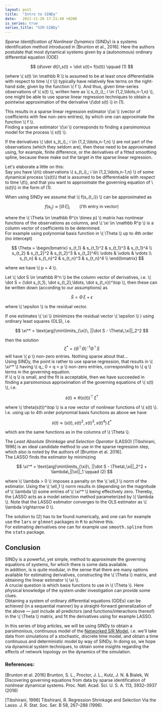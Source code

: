 ```yaml
---
layout: post
title:  "Intro to SINDy"
date:   2021-11-26 17:21:40 +0200
is_series: true
series_title: "SIR-SINDy"
---
```



<em>Sparse Identification of Nonlinear Dynamics</em> (SINDy) is a systems identification method introduced in [Brunton et al., 2016].
Here the authors postulate that most dynamical systems given by a (autonomous) ordinary differential equation (ODE)

$$ {d\over dt}\,s(t) = \dot s(t)= f(s(t)) \qquad (1) $$

(where \\( s(t) \in \mathbb R \\) is assumed to be at least once differentiable with respect to time \\( t \\))
typically have relatively few terms on the right-hand side, given by the function \\( f \\). And thus, given time-series observations of \\( s(t) \\), written here as \\( s_{t_i},\; i \in \{1,2,\ldots,n-1,n\} \\),
one might be able to use sparse linear regression techniques to obtain a pointwise approximation of the derivative \\(\dot s(t) \\) in (1).<br>

This results in a sparse linear regression estimator \\(\xi \\) (vector of coefficients with few non-zero entries),
by which one can approximate the function \\( f \\).<br>
Finding a sparse estimator \\(\xi \\) corresponds to finding a parsimonious model for the process \\( s(t) \\).

If the derivatives \\( \dot s_{t_i},\; i \in \{1,2,\ldots,n-1,n\} \\) are not part of the observations (which they seldom are), then these need to be approximated using, for example, finite difference, or the derivatives of a fitted smoothing spline, because these make out the target in the sparse linear regression.

Let's elaborate a little on this:<br>
Say you have \\(n\\) observations \\( s_{t_i},\; i \in \{1,2,\ldots,n-1,n\} \\) of some dynamical process \\(s(t)\\)
that is assumed to be differentiable with respect to time \\(t\\),
and that you want to approximate the governing equation of \\(s(t)\\) in the form of (1).

When using SINDy we assume that \\( f(s_{t_i}) \\) can be approximated as

$$ f(s_{t_i}) \approx [\Theta\,\xi]_i \qquad (i'\text{th entry in vector})$$

where the \\( \Theta \in \mathbb R^{n \times p} \\) matrix has nonlinear functions of the observations as columns,
and \\( \xi \in \mathbb R^p \\) is a column vector of coefficients to be determined.<br>
For example using polynomial basis function in \\( \Theta \\) up to 4th order (no intercept)

$$ 
\Theta = \begin{bmatrix} s_{t_1} & s_{t_1}^2 & s_{t_1}^3 & s_{t_1}^4 \\
                            s_{t_2} & s_{t_2}^2 & s_{t_2}^3 & s_{t_2}^4\\
                            \vdots & \vdots & \vdots \\
                            s_{t_n} & s_{t_n}^2 & s_{t_n}^3 & s_{t_n}^4 \\
\end{bmatrix} 
$$

where we have \\( p = 4 \\).

Let \\( \dot S \in \mathbb R^n \\) be the column vector of derivatives, i.e. \\( \dot S = (\dot s_{t_1}, \dot s_{t_2},\ldots, \dot s_{t_n})^\top \\),
then these can be written down (according to our assumptions) as

$$ \dot S = \Theta\,\xi + \epsilon$$

where \\( \epsilon \\) is the residual vector.

If one estimates \\( \xi \\) (minimizes the residual vector \\( \epsilon \\) ) using ordinary least squares (OLS), i.e.

$$ 
\xi^* = \text{arg}\min\limits_{\xi}\, ||\dot S - \Theta\,\xi||_2^2
$$

then the solution 
$$ 
\xi^*=(\Theta^\top \Theta)^{-1}\Theta^\top \dot S
$$ 
will have \\( p \\) non-zero entries. Nothing sparse about that...<br>
Using SINDy, the point is rather to use sparse regression, that results in \\( \xi^* \\) having  \\( q,\; 0 < q < p \\) non-zero entries,
corresponding to \\( q \\) terms in the governing equation. <br>
If \\( q \\) is small, and the fit is acceptable, then we have succeeded in finding
a parsimonious approximation of the governing equations of \\( s(t) \\), i.e.

$$ \dot s(t) \approx \theta(s(t))^\top\,\xi^* $$

where \\( \theta(s(t))^\top \\) is a row vector of nonlinear functions of \\( s(t) \\).<br>
I.e. using up to 4th order polynomial basis functions as above we have

$$ \dot s(t) \approx ( s(t), s(t)^2, s(t)^3, s(t)^4 )\,\xi^*  $$

which are the same functions as in the columns of \\( \Theta \\).

The <em>Least Absolute Shrinkage and Selection Operator</em> (LASSO) [Tibshirani, 1996] is an ideal candidate method to use in the sparse regression step,
which also is noted by the authors of [Brunton et al. 2016].<br>
The LASSO finds the estimator by minimizing

$$ \xi^* = \text{arg}\min\limits_{\xi}\, ||\dot S - \Theta\,\xi||_2^2 + \lambda\,||\xi||_1 \qquad (2) $$

where \\( \lambda > 0 \\) imposes a penalty on the \\( \ell_1 \\) norm of the estimator. Using the \\( \ell_1 \\) norm results
in (depending on the magnitude of \\( \lambda \\)) some entries of \\( \xi^* \\) being effectively zero.
Thereby, the LASSO acts as a model selection method parameterized by \\( \lambda \\).
Note that the LASSO estimator converges to the OLS estimator as \\( \lambda \rightarrow 0 \\).

The solution to (2) has to be found numerically, and one can for example use the <samp>lars</samp> or <samp>glmnet</samp> packages in <samp>R</samp> to achieve this.<br>
For estimating derivatives one can for example use <samp>smooth.spline</samp> from the <samp>stats</samp> package.

## Conclusion
SINDy is a powerful, yet simple, method to approximate the governing equations of systems, for which there is some data available.<br>
In addition, is is quite modular, in the sense that there are many options available for estimating derivatives, constructing the \\( \Theta \\) matrix,
and obtaining the linear estimator \\( \xi \\).<br>
A crucial question is which basis functions to use in \\( \Theta \\). Here physical knowledge of the system under investigation can provide some clues.<br>
Obtaining a system of ordinary differential equations (ODEs) can be achieved (in a sequential manner) by a straight-forward generalization of the above &mdash;
just include all predictors (and functions/interactions thereof) in the \\( \Theta \\) matrix, and fit the derivatives using for example LASSO.

In this series of blog articles, we will be using SINDy to obtain a parsimonious, continuous model of the <a href="{% post_url 2021-12-14-networked-sir %}">Networked SIR Model</a>, i.e. we'll take data from simulations of a stochastic, discrete time model, and obtain a time continuous and deterministic model by way of SINDy. In doing so, we hope via dynamical system techniques, to obtain some insights regarding the effects of network topology on the dynamics of the simulation.

### References:
[Brunton et al. 2016] Brunton, S. L., Proctor, J. L., Kutz, J. N. & Bialek, W.
Discovering governing equations from data by sparse identification of nonlinear dynamical systems. Proc. Natl. Acad. Sci. U. S. A. 113, 3932–3937 (2016)

[Tibshirani, 1996] Tibshirani, R. Regression Shrinkage and Selection Via the Lasso. J. R. Stat. Soc. Ser. B 58, 267–288 (1996).
